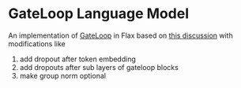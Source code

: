 # GateLoop Language Model
An implementation of [GateLoop](https://arxiv.org/abs/2311.01927) in Flax based on [this discussion](https://github.com/lucidrains/gateloop-transformer/discussions/1) with modifications like 
1) add dropout after token embedding
2) add dropouts after sub layers of gateloop blocks
3) make group norm optional 
